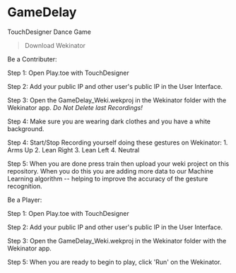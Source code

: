 # GameDelay
TouchDesigner Dance Game

> Download Wekinator


Be a Contributer:

Step 1: Open Play.toe with TouchDesigner

Step 2: Add your public IP and other user's public IP in the User Interface.

Step 3: Open the GameDelay_Weki.wekproj in the Wekinator folder with the Wekinator app. *Do Not Delete last Recordings!*

Step 4: Make sure you are wearing dark clothes and you have a white background. 

Step 4: Start/Stop Recording yourself doing these gestures on Wekinator:
          1. Arms Up
          2. Lean Right
          3. Lean Left
          4. Neutral

Step 5: When you are done press train then upload your weki project on this repository. 
        When you do this you are adding more data to our Machine Learning algorithm -- helping to improve the accuracy of the gesture recognition.


Be a Player:

Step 1: Open Play.toe with TouchDesigner

Step 2: Add your public IP and other user's public IP in the User Interface.

Step 3: Open the GameDelay_Weki.wekproj in the Wekinator folder with the Wekinator app. 

Step 5: When you are ready to begin to play, click 'Run' on the Wekinator.
